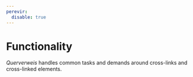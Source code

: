 ```yaml
---
perevir:
  disable: true
---
```


# Functionality

*Querverweis* handles common tasks and demands around cross-links and
cross-linked elements.
